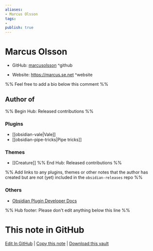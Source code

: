 ```yaml
---
aliases:
- Marcus Olsson
tags:
- 
publish: true
---
```


# Marcus Olsson

- GitHub: [marcusolsson](https://github.com/marcusolsson/) ^github
<!-- - Discord: `@` ^discord-->
- Website: <https://marcus.se.net> ^website
<!-- - [[Publish sites|Publish site]]: ^publish-->

%% Feel free to add a bio below this comment %%


## Author of

%% Begin Hub: Released contributions %%
### Plugins
- [[obsidian-vale|Vale]]
- [[obsidian-pipe-tricks|Pipe tricks]]

### Themes
- [[Creature]]
%% End Hub: Released contributions %%

%% Add links to any plugins, themes or other notes that the author has created but are not (yet) included in the `obsidian-releases` repo %%

<!--
### Unlisted plugins

- 
-->

### Others

- [Obsidian Plugin Developer Docs](https://marcus.se.net/obsidian-plugin-docs/) 

<!--
## Sponsor this author

- [[GitHub sponsors]]: [Sponsor @marcusolsson on GitHub Sponsors](https://github.com/sponsors/marcusolsson) ^github-sponsor
- [[Buy me a coffee]]: ^buy-me-a-coffee
- [[PayPal]]: ^paypal
- [[Patreon]]: ^patreon

-->

<!--
## Follow this author

- [[YouTube Channels|On YouTube]]: ^youtube
- Twitter: ^twitter
- ...
-->

%% Hub footer: Please don't edit anything below this line %%

# This note in GitHub

<span class="git-footer">[Edit In GitHub](https://github.dev/obsidian-community/obsidian-hub/blob/main/01%20-%20Community/People/marcusolsson.md "git-hub-edit-note") | [Copy this note](https://raw.githubusercontent.com/obsidian-community/obsidian-hub/main/01%20-%20Community/People/marcusolsson.md "git-hub-copy-note") | [Download this vault](https://github.com/obsidian-community/obsidian-hub/archive/refs/heads/main.zip "git-hub-download-vault") </span>